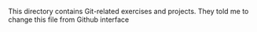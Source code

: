 This directory contains Git-related exercises and projects.
They told me to change this file from Github interface
